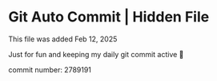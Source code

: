 # Git Auto Commit | Hidden File

This file was added Feb 12, 2025

Just for fun and keeping my daily git commit active 🤪

commit number: 2789191
